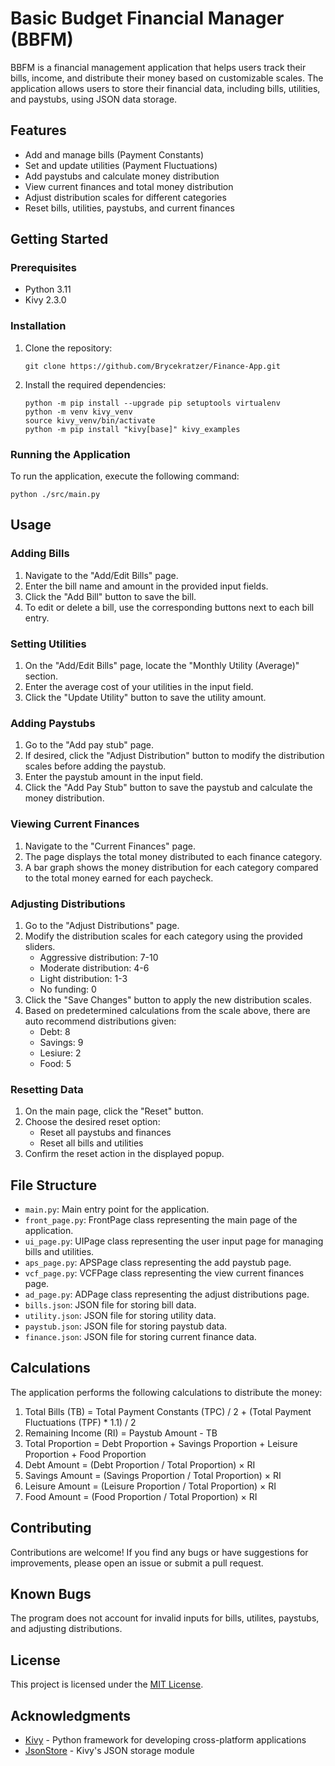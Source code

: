 # Basic Budget Financial Manager (BBFM)

BBFM is a financial management application that helps users track their bills, income, and distribute their money based on customizable scales. The application allows users to store their financial data, including bills, utilities, and paystubs, using JSON data storage.

## Features

- Add and manage bills (Payment Constants)
- Set and update utilities (Payment Fluctuations)
- Add paystubs and calculate money distribution
- View current finances and total money distribution
- Adjust distribution scales for different categories
- Reset bills, utilities, paystubs, and current finances

## Getting Started

### Prerequisites

- Python 3.11
- Kivy 2.3.0

### Installation

1. Clone the repository:
   ```
   git clone https://github.com/Brycekratzer/Finance-App.git
   ```

2. Install the required dependencies:
   ```
   python -m pip install --upgrade pip setuptools virtualenv
   python -m venv kivy_venv
   source kivy_venv/bin/activate
   python -m pip install "kivy[base]" kivy_examples
   ```

### Running the Application

To run the application, execute the following command:
```
python ./src/main.py
```

## Usage

### Adding Bills

1. Navigate to the "Add/Edit Bills" page.
2. Enter the bill name and amount in the provided input fields.
3. Click the "Add Bill" button to save the bill.
4. To edit or delete a bill, use the corresponding buttons next to each bill entry.

### Setting Utilities

1. On the "Add/Edit Bills" page, locate the "Monthly Utility (Average)" section.
2. Enter the average cost of your utilities in the input field.
3. Click the "Update Utility" button to save the utility amount.

### Adding Paystubs

1. Go to the "Add pay stub" page.
2. If desired, click the "Adjust Distribution" button to modify the distribution scales before adding the paystub.
3. Enter the paystub amount in the input field.
4. Click the "Add Pay Stub" button to save the paystub and calculate the money distribution.

### Viewing Current Finances

1. Navigate to the "Current Finances" page.
2. The page displays the total money distributed to each finance category.
3. A bar graph shows the money distribution for each category compared to the total money earned for each paycheck.

### Adjusting Distributions

1. Go to the "Adjust Distributions" page.
2. Modify the distribution scales for each category using the provided sliders.
   - Aggressive distribution: 7-10
   - Moderate distribution: 4-6
   - Light distribution: 1-3
   - No funding: 0
3. Click the "Save Changes" button to apply the new distribution scales.
4. Based on predetermined calculations from the scale above, there are auto 
   recommend distributions given:
   - Debt: 8
   - Savings: 9
   - Lesiure: 2
   - Food: 5

### Resetting Data

1. On the main page, click the "Reset" button.
2. Choose the desired reset option:
   - Reset all paystubs and finances
   - Reset all bills and utilities
3. Confirm the reset action in the displayed popup.

## File Structure

- `main.py`: Main entry point for the application.
- `front_page.py`: FrontPage class representing the main page of the application.
- `ui_page.py`: UIPage class representing the user input page for managing bills and utilities.
- `aps_page.py`: APSPage class representing the add paystub page.
- `vcf_page.py`: VCFPage class representing the view current finances page.
- `ad_page.py`: ADPage class representing the adjust distributions page.
- `bills.json`: JSON file for storing bill data.
- `utility.json`: JSON file for storing utility data.
- `paystub.json`: JSON file for storing paystub data.
- `finance.json`: JSON file for storing current finance data.

## Calculations

The application performs the following calculations to distribute the money:

1. Total Bills (TB) = Total Payment Constants (TPC) / 2 + (Total Payment Fluctuations (TPF) * 1.1) / 2
2. Remaining Income (RI) = Paystub Amount - TB
3. Total Proportion = Debt Proportion + Savings Proportion + Leisure Proportion + Food Proportion
4. Debt Amount = (Debt Proportion / Total Proportion) × RI
5. Savings Amount = (Savings Proportion / Total Proportion) × RI
6. Leisure Amount = (Leisure Proportion / Total Proportion) × RI
7. Food Amount = (Food Proportion / Total Proportion) × RI

## Contributing

Contributions are welcome! If you find any bugs or have suggestions for improvements, please open an issue or submit a pull request.

## Known Bugs
The program does not account for invalid inputs for bills, utilites, paystubs, and adjusting distributions.
## License

This project is licensed under the [MIT License](LICENSE).

## Acknowledgments

- [Kivy](https://kivy.org/) - Python framework for developing cross-platform applications
- [JsonStore](https://kivy.org/doc/stable/api-kivy.storage.html#kivy.storage.jsonstore.JsonStore) - Kivy's JSON storage module
